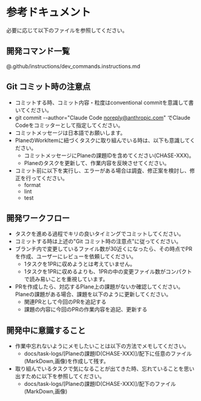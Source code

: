# 参考ドキュメント

必要に応じて以下のファイルを参照してください。

## 開発コマンド一覧

@.github/instructions/dev_commands.instructions.md

## Git コミット時の注意点

- コミットする時、コミット内容・粒度はconventional commitを意識して書いてください。
- git commit --author="Claude Code <noreply@anthropic.com>" でClaude Codeをコミッターとして指定してください。
- コミットメッセージは日本語でお願いします。
- PlaneのWorkItemに紐づくタスクに取り組んでいる時は、以下も意識してください。
  - コミットメッセージにPlaneの課題IDを含めてください(CHASE-XXX)。
  - Planeのタスクを更新して、作業内容を反映させてください。
- コミット前に以下を実行し、エラーがある場合は調査、修正案を検討し、修正を行ってください。
  - format
  - lint
  - test

## 開発ワークフロー

- タスクを進める過程でキリの良いタイミングでコミットしてください。
- コミットする時は上述の"Git コミット時の注意点"に従ってください。
- ブランチ内で変更しているファイル数が30近くになったら、その時点でPRを作成、ユーザーにレビューを依頼してください。
  - 1タスクを1PRに収めようとは考えていません。
  - 1タスクを1PRに収めるよりも、1PRの中の変更ファイル数がコンパクトで読み易いことを重視しています。
- PRを作成したら、対応するPlane上の課題がないか確認してください。
  Planeの課題がある場合、課題を以下のように更新してください。
  - 関連PRとして今回のPRを追記する
  - 課題の内容に今回のPRの作業内容を追記、更新する

## 開発中に意識すること

- 作業中忘れないようにメモしたいことは以下の方法でメモしてください。
  - docs/task-logs/[Planeの課題ID(CHASE-XXX)]/配下に任意のファイル(MarkDown,画像)を作成して残す。
- 取り組んでいるタスクで気になることが出てきた時、忘れていることを思い出すために以下を参照してください。
  - docs/task-logs/[Planeの課題ID(CHASE-XXX)]/配下のファイル(MarkDown,画像)
